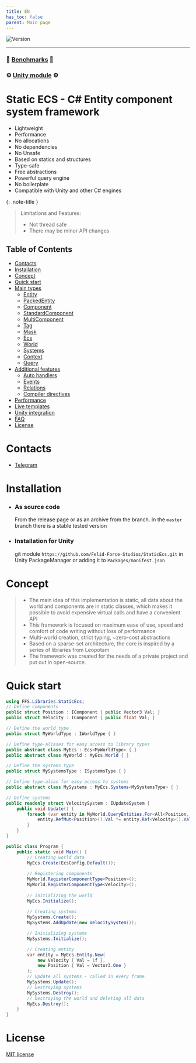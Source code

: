 ```yaml
---
title: EN
has_toc: false
parent: Main page
---
```


![Version](https://img.shields.io/badge/version-0.9.70-blue.svg?style=for-the-badge)  

___

### 🚀 **[Benchmarks](../Benchmark.md)** 🚀
### ⚙️ **[Unity module](https://github.com/Felid-Force-Studios/StaticEcs-Unity)** ⚙️

# Static ECS - C# Entity component system framework
- Lightweight
- Performance
- No allocations
- No dependencies
- No Unsafe
- Based on statics and structures
- Type-safe
- Free abstractions
- Powerful query engine
- No boilerplate
- Compatible with Unity and other C# engines

{: .note-title }
> Limitations and Features:
> - Not thread safe
> - There may be minor API changes

## Table of Contents
* [Contacts](#contacts)
* [Installation](#installation)
* [Concept](#concept)
* [Quick start](#quick-start)
* [Main types](maintypes.md)
    * [Entity](main-types/entity.md)
    * [PackedEntity](main-types/packedentity.md)
    * [Component](main-types/component.md)
    * [StandardComponent](main-types/standardcomponent.md)
    * [MultiComponent](main-types/multicomponent.md)
    * [Tag](main-types/tag.md)
    * [Mask](main-types/mask.md)
    * [Ecs](main-types/ecs.md)
    * [World](main-types/world.md)
    * [Systems](main-types/systems.md)
    * [Context](main-types/context.md)
    * [Query](main-types/query.md)
* [Additional features](additionalfeatures.md)
    * [Auto handlers](additional-features/autohandlers.md)
    * [Events](additional-features/events.md)
    * [Relations](additional-features/relations.md)
    * [Compiler directives](additional-features/compilerdirectives.md)
* [Performance](performance.md)
* [Live templates](livetemplates.md)
* [Unity integration](unityintegrations.md)
* [FAQ](faq.md)
* [License](#license)


# Contacts
* [Telegram](https://t.me/felid_force_studios)

# Installation
* ### As source code
  From the release page or as an archive from the branch. In the `master` branch there is a stable tested version
* ### Installation for Unity
  git module `https://github.com/Felid-Force-Studios/StaticEcs.git` in Unity PackageManager or adding it to `Packages/manifest.json`

# Concept
> - The main idea of this implementation is static, all data about the world and components are in static classes, which makes it possible to avoid expensive virtual calls and have a convenient API
> - This framework is focused on maximum ease of use, speed and comfort of code writing without loss of performance
> - Multi-world creation, strict typing, ~zero-cost abstractions
> - Based on a sparse-set architecture, the core is inspired by a series of libraries from Leopotam
> - The framework was created for the needs of a private project and put out in open-source.

# Quick start
```csharp
using FFS.Libraries.StaticEcs;
// Define components
public struct Position : IComponent { public Vector3 Val; }
public struct Velocity : IComponent { public float Val; }

// Define the world type
public struct MyWorldType : IWorldType { }

// Define type-aliases for easy access to library types
public abstract class MyEcs : Ecs<MyWorldType> { }
public abstract class MyWorld : MyEcs.World { }

// Define the systems type
public struct MySystemsType : ISystemsType { }

// Define type-alias for easy access to systems
public abstract class MySystems : MyEcs.Systems<MySystemsType> { }

// Define systems
public readonly struct VelocitySystem : IUpdateSystem {
    public void Update() {
        foreach (var entity in MyWorld.QueryEntities.For<All<Position, Velocity>>()) {
            entity.RefMut<Position>().Val *= entity.Ref<Velocity>().Val;
        }
    }
}

public class Program {
    public static void Main() {
        // Creating world data
        MyEcs.Create(EcsConfig.Default());
        
        // Registering components
        MyWorld.RegisterComponentType<Position>();
        MyWorld.RegisterComponentType<Velocity>();
        
        // Initializing the world
        MyEcs.Initialize();
        
        // Creating systems
        MySystems.Create();
        MySystems.AddUpdate(new VelocitySystem());

        // Initializing systems
        MySystems.Initialize();

        // Creating entity
        var entity = MyEcs.Entity.New(
            new Velocity { Val = 1f },
            new Position { Val = Vector3.One }
        );
        // Update all systems - called in every frame
        MySystems.Update();
        // Destroying systems
        MySystems.Destroy();
        // Destroying the world and deleting all data
        MyEcs.Destroy();
    }
}
```

# License
[MIT license](https://github.com/Felid-Force-Studios/StaticEcs/blob/master/LICENSE.md)
